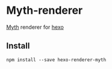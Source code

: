 Myth-renderer
=============

[Myth](http://www.myth.io/) renderer for [hexo](http://hexo.io/)

## Install

```
npm install --save hexo-renderer-myth
```
